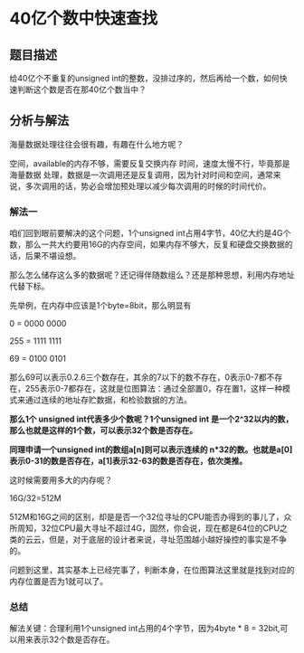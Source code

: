 # 40亿个数中快速查找

## 题目描述
给40亿个不重复的unsigned int的整数，没排过序的，然后再给一个数，如何快速判断这个数是否在那40亿个数当中？

## 分析与解法
海量数据处理往往会很有趣，有趣在什么地方呢？

空间，available的内存不够，需要反复交换内存
时间，速度太慢不行，毕竟那是海量数据
处理，数据是一次调用还是反复调用，因为针对时间和空间，通常来说，多次调用的话，势必会增加预处理以减少每次调用的时候的时间代价。
### 解法一
咱们回到眼前要解决的这个问题，1个unsigned int占用4字节，40亿大约是4G个数，那么一共大约要用16G的内存空间，如果内存不够大，反复和硬盘交换数据的话，后果不堪设想。

那么怎么储存这么多的数据呢？还记得伴随数组么？还是那种思想，利用内存地址代替下标。

先举例，在内存中应该是1个byte=8bit，那么明显有

0 = 0000 0000

255 = 1111 1111

69 = 0100 0101

那么69可以表示0.2.6三个数存在，其余的7以下的数不存在，0表示0-7都不存在，255表示0-7都存在，这就是位图算法：通过全部置0，存在置1，这样一种模式来通过连续的地址存贮数据，和检验数据的方法。

**那么1个 unsigned int代表多少个数呢？1个unsigned int 是一个2^32以内的数，那么也就是这样的1个数，可以表示32个数是否存在。**

**同理申请一个unsigned int的数组a[n]则可以表示连续的 n*32的数。也就是a[0]表示0-31的数是否存在，a[1]表示32-63的数是否存在，依次类推。**

这时候需要用多大的内存呢？

16G/32=512M

512M和16G之间的区别，却是是否一个32位寻址的CPU能否办得到的事儿了，众所周知，32位CPU最大寻址不超过4G，固然，你会说，现在都是64位的CPU之类的云云，但是，对于底层的设计者来说，寻址范围越小越好操控的事实是不争的。

问题到这里，其实基本上已经完事了，判断本身，在位图算法这里就是找到对应的内存位置是否为1就可以了。

### 总结
解法关键：合理利用1个unsigned int占用的4个字节，因为4byte * 8 = 32bit,可以用来表示32个数是否存在。


